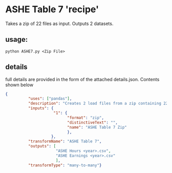 # ASHE Table 7 'recipe'

Takes a zip of 22 files as input. Outputs 2 datasets.


## usage: 
```python ASHE7.py <Zip File>```

## details
full details are provided in the form of the attached details.json. Contents shown below

```json
{
          "uses": ["pandas"],
          "description": "Creates 2 load files from a zip containing 22 xls files",
          "inputs": {
                     "1": {
                           "format": "zip",
                           "distinctiveText": "",
                           "name": "ASHE Table 7 Zip"
                           },
                    },
          "transformName": "ASHE Table 7",
          "outputs": [
                      "ASHE Hours <year>.csv",
                      "ASHE Earnings <year>.csv"
                      ],
          "transformType": "many-to-many"}
```
